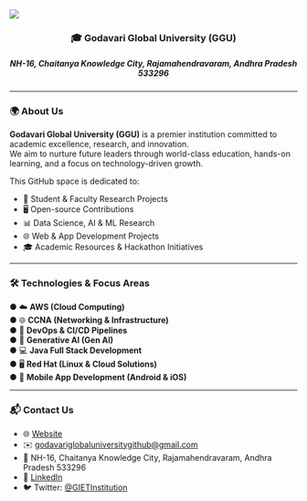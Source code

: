 <img src="https://media.collegedekho.com/media/img/institute/crawled_images/None/DFDFDERTGGSADF.jpg" style="justify-content-center">

<h3 align="center">🎓 Godavari Global University (GGU)</h3>
<h5 align="center">NH-16, Chaitanya Knowledge City, Rajamahendravaram, Andhra Pradesh 533296</h5>

---

### 🌍 About Us
**Godavari Global University (GGU)** is a premier institution committed to academic excellence, research, and innovation.  
We aim to nurture future leaders through world-class education, hands-on learning, and a focus on technology-driven growth.  

This GitHub space is dedicated to:  
- 📂 Student & Faculty Research Projects  
- 🖥️ Open-source Contributions  
- 📊 Data Science, AI & ML Research  
- 🌐 Web & App Development Projects  
- 🎓 Academic Resources & Hackathon Initiatives  

---

### 🛠️ Technologies & Focus Areas
<div align="start">

● ☁️ **AWS (Cloud Computing)**  
● 🌐 **CCNA (Networking & Infrastructure)**  
● 🔄 **DevOps & CI/CD Pipelines**  
● 🤖 **Generative AI (Gen AI)**  
● 💻 **Java Full Stack Development**  
● 🖥️ **Red Hat (Linux & Cloud Solutions)**  
● 📱 **Mobile App Development (Android & iOS)**  

</div>

---

### 📬 Contact Us
- 🌐 [Website](https://ggu.edu.in/)  
- ✉️ godavariglobaluniversitygithub@gmail.com  
- 📍 NH-16, Chaitanya Knowledge City, Rajamahendravaram, Andhra Pradesh 533296  
- 🔗 [LinkedIn](https://in.linkedin.com/company/ggu-edu-in)  
- 🐦 Twitter: [@GIETInstitution](https://twitter.com/GIETInstitutio1)  


